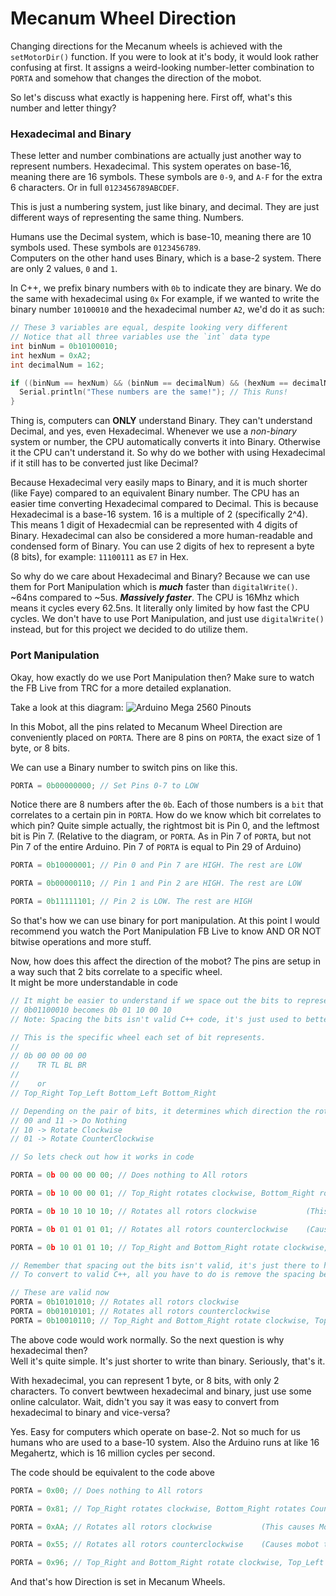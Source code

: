 # Mecanum Wheel Direction
Changing directions for the Mecanum wheels is achieved with the `setMotorDir()` function.
If you were to look at it's body, it would look rather confusing at first. It assigns a weird-looking number-letter combination to `PORTA` and
somehow that changes the direction of the mobot.

So let's discuss what exactly is happening here. First off, what's this number and letter thingy?

### Hexadecimal and Binary
These letter and number combinations are actually just another way to represent numbers. Hexadecimal. This system operates on base-16, meaning there are 16
symbols. These symbols are `0-9`, and `A-F` for the extra 6 characters. Or in full `0123456789ABCDEF`.

This is just a numbering system, just like binary, and decimal. They are just different ways of representing the same thing. Numbers.

Humans use the Decimal system, which is base-10, meaning there are 10 symbols used. These symbols are `0123456789`.  
Computers on the other hand uses Binary, which is a base-2 system. There are only 2 values, `0` and `1`.

In C++, we prefix binary numbers with `0b` to indicate they are binary. We do the same with hexadecimal using `0x`
For example, if we wanted to write the binary number `10100010` and the hexadecimal number `A2`, we'd do it as such:
```cpp
// These 3 variables are equal, despite looking very different
// Notice that all three variables use the `int` data type
int binNum = 0b10100010;
int hexNum = 0xA2;
int decimalNum = 162;

if ((binNum == hexNum) && (binNum == decimalNum) && (hexNum == decimalNum)) {
  Serial.println("These numbers are the same!"); // This Runs!
}
```

Thing is, computers can **ONLY** understand Binary. They can't understand Decimal, and yes, even Hexadecimal. Whenever we use a
*non-binary* system or number, the CPU automatically converts it into Binary. Otherwise it the CPU can't understand it. So why
do we bother with using Hexadecimal if it still has to be converted just like Decimal?

Because Hexadecimal very easily maps to Binary, and it is much shorter (like Faye) compared to an equivalent Binary number.
The CPU has an easier time converting Hexadecimal compared to Decimal. This is because Hexadecimal is a base-16 system. 16 is a multiple of 2 (specifically
2^4). This means 1 digit of Hexadecmial can be represented with 4 digits of Binary. Hexadecimal can also be considered a more human-readable and condensed form 
of Binary. You can use 2 digits of hex to represent a byte (8 bits), for example: `11100111` as `E7` in Hex.

So why do we care about Hexadecimal and Binary? Because we can use them for Port Manipulation which is ***much*** faster than `digitalWrite()`.
~64ns compared to ~5us. ***Massively faster***. The CPU is 16Mhz which means it cycles every 62.5ns. It literally only limited by how fast the CPU cycles.
We don't have to use Port Manipulation, and just use `digitalWrite()` instead, but for this project we decided to do utilize them.

### Port Manipulation
Okay, how exactly do we use Port Manipulation then? Make sure to watch the FB Live from TRC for a more detailed explanation.

Take a look at this diagram:
![Arduino Mega 2560 Pinouts](https://content.instructables.com/ORIG/F2R/VII9/JESSUPJM/F2RVII9JESSUPJM.png?auto=webp&fit=bounds&frame=1&width=1024)

In this Mobot, all the pins related to Mecanum Wheel Direction are conveniently placed on `PORTA`. There are 8 pins on `PORTA`, the exact size of 1 byte, or 8 bits. 

We can use a Binary number to switch pins on like this.
```cpp
PORTA = 0b00000000; // Set Pins 0-7 to LOW
```
Notice there are 8 numbers after the `0b`. Each of those numbers is a `bit` that correlates to a certain pin in `PORTA`.
How do we know which bit correlates to which pin? Quite simple actually, the rightmost bit is Pin 0, and the leftmost bit is Pin 7.
(Relative to the diagram, or `PORTA`. As in Pin 7 of `PORTA`, but not Pin 7 of the entire Arduino. Pin 7 of `PORTA` is equal to Pin 29 of Arduino)

```cpp
PORTA = 0b10000001; // Pin 0 and Pin 7 are HIGH. The rest are LOW

PORTA = 0b00000110; // Pin 1 and Pin 2 are HIGH. The rest are LOW

PORTA = 0b11111101; // Pin 2 is LOW. The rest are HIGH
```
So that's how we can use binary for port manipulation. At this point I would recommend you watch the Port Manipulation FB Live to know
AND OR NOT bitwise operations and more stuff.

Now, how does this affect the direction of the mobot? The pins are setup in a way such that 2 bits correlate to a specific wheel.  
It might be more understandable in code
```cpp
// It might be easier to understand if we space out the bits to represent each wheel
// 0b01100010 becomes 0b 01 10 00 10
// Note: Spacing the bits isn't valid C++ code, it's just used to better visualize and understand.

// This is the specific wheel each set of bit represents.
//
// 0b 00 00 00 00
//    TR TL BL BR
//
//    or
// Top_Right Top_Left Bottom_Left Bottom_Right

// Depending on the pair of bits, it determines which direction the rotor of the individual wheel will rotate
// 00 and 11 -> Do Nothing
// 10 -> Rotate Clockwise
// 01 -> Rotate CounterClockwise

// So lets check out how it works in code 

PORTA = 0b 00 00 00 00; // Does nothing to All rotors

PORTA = 0b 10 00 00 01; // Top_Right rotates clockwise, Bottom_Right rotates CounterClockwise

PORTA = 0b 10 10 10 10; // Rotates all rotors clockwise           (This causes Mobot to move Forward)

PORTA = 0b 01 01 01 01; // Rotates all rotors counterclockwise    (Causes mobot to move Backward)

PORTA = 0b 10 01 01 10; // Top_Right and Bottom_Right rotate clockwise, Top_Left and Bottom_Left rotate counterclockwise (Causes mobot to move counterclockwise)

// Remember that spacing out the bits isn't valid, it's just there to help visualize it easier.
// To convert to valid C++, all you have to do is remove the spacing betwen the bits.

// These are valid now
PORTA = 0b10101010; // Rotates all rotors clockwise
PORTA = 0b01010101; // Rotates all rotors counterclockwise
PORTA = 0b10010110; // Top_Right and Bottom_Right rotate clockwise, Top_Left and Bottom_Left rotate counterclockwise
```

The above code would work normally. So the next question is why hexadecimal then?  
Well it's quite simple. It's just shorter to write than binary. Seriously, that's it.

With hexadecimal, you can represent 1 byte, or 8 bits, with only 2 characters. To convert bewtween hexadecimal and binary,
just use some online calculator. Wait, didn't you say it was easy to convert from hexadecimal to binary and vice-versa?

Yes. Easy for computers which operate on base-2. Not so much for us humans who are used to a base-10 system. Also the Arduino runs at like
16 Megahertz, which is 16 million cycles per second. 

The code should be equivalent to the code above
```cpp
PORTA = 0x00; // Does nothing to All rotors

PORTA = 0x81; // Top_Right rotates clockwise, Bottom_Right rotates CounterClockwise

PORTA = 0xAA; // Rotates all rotors clockwise           (This causes Mobot to move Forward)

PORTA = 0x55; // Rotates all rotors counterclockwise    (Causes mobot to move Backward)

PORTA = 0x96; // Top_Right and Bottom_Right rotate clockwise, Top_Left and Bottom_Left rotate counterclockwise (Causes mobot to move counterclockwise)
```

And that's how Direction is set in Mecanum Wheels.
